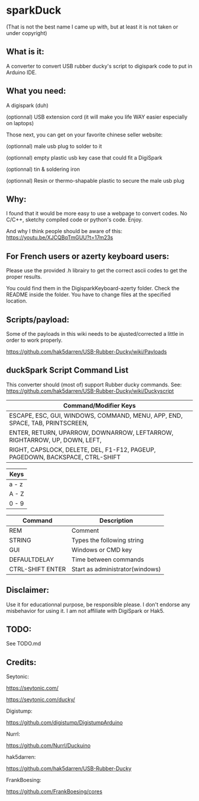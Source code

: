 # sparkDuck

(That is not the best name I came up with, but at least it is not taken or under copyright)

## What is it:

A converter to convert USB rubber ducky's script to digispark code to put in Arduino IDE.

## What you need:

A digispark (duh)

(optionnal) USB extension cord (it will make you life WAY easier especially on laptops)


Those next, you can get on your favorite chinese seller website:

(optionnal) male usb plug to solder to it

(optionnal) empty plastic usb key case that could fit a DigiSpark

(optionnal) tin & soldering iron

(optionnal) Resin or thermo-shapable plastic to secure the male usb plug

## Why:

I found that it would be more easy to use a webpage to convert codes.
No C/C++, sketchy compiled code or python's code. Enjoy.

And why I think people should be aware of this:
https://youtu.be/XJCQBqTmGUU?t=17m23s

## For French users or azerty keyboard users:

Please use the provided .h librairy to get the correct ascii codes to get the proper results.

You could find them in the DigisparkKeyboard-azerty folder. 
Check the README inside the folder. 
You have to change files at the specified location.

## Scripts/payload:

Some of the payloads in this wiki needs to be ajusted/corrected a little in order to work properly.

https://github.com/hak5darren/USB-Rubber-Ducky/wiki/Payloads


## duckSpark Script Command List

This converter should (most of) support Rubber ducky commands.
See: https://github.com/hak5darren/USB-Rubber-Ducky/wiki/Duckyscript


|							Command/Modifier Keys								|
| ----------------------------------------------------------------------------- |
|  ESCAPE, ESC, GUI, WINDOWS, COMMAND, MENU, APP, END, SPACE, TAB, PRINTSCREEN, 		|
|  ENTER, RETURN, UPARROW, DOWNARROW, LEFTARROW, RIGHTARROW, UP, DOWN, LEFT, 	|
|  RIGHT, CAPSLOCK, DELETE, DEL, F1-F12, PAGEUP, PAGEDOWN, BACKSPACE, CTRL-SHIFT		|

|			Keys			|
| ------------------------- |
| a - z						|
| A - Z						|
| 0 - 9						|


|			Command			|			Description				|
| ------------------------- | --------------------------------- 	|
| REM						| Comment								|
| STRING					| Types the following string 		|
| GUI						| Windows or CMD key				|
|DEFAULTDELAY 		| Time between commands			|
| CTRL-SHIFT ENTER  | Start as administrator(windows)|


## Disclaimer:

Use it for educationnal purpose, be responsible please.
I don't endorse any misbehavior for using it.
I am not affiliate with DigiSpark or Hak5.

## TODO:

See TODO.md

## Credits:

Seytonic:

https://seytonic.com/

https://seytonic.com/ducky/

Digistump:

https://github.com/digistump/DigistumpArduino

Nurrl:

https://github.com/Nurrl/Duckuino

hak5darren:

https://github.com/hak5darren/USB-Rubber-Ducky

FrankBoesing:

https://github.com/FrankBoesing/cores

